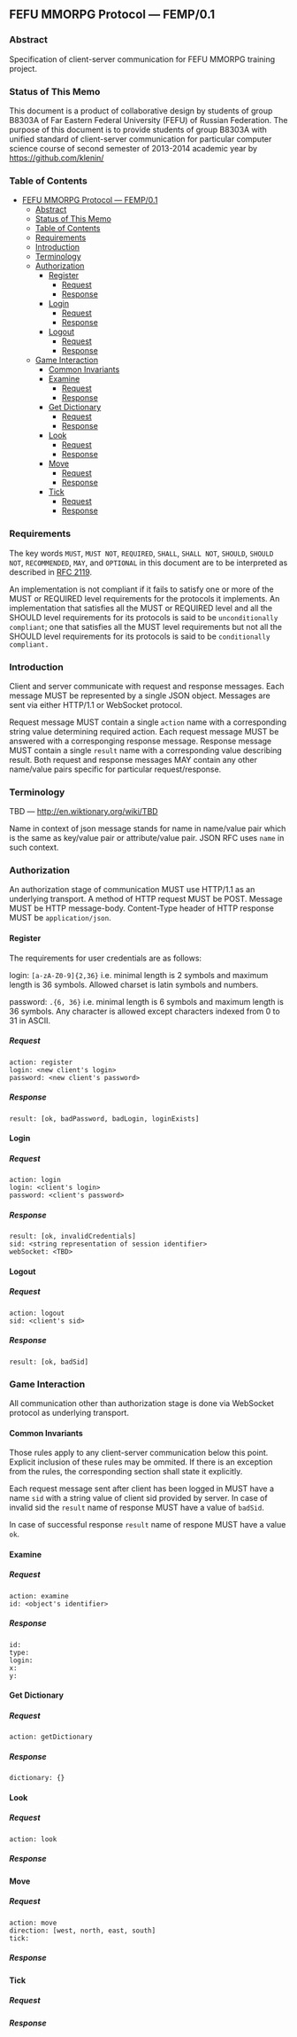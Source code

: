 ## FEFU MMORPG Protocol — FEMP/0.1

### Abstract

Specification of client-server communication for FEFU MMORPG training project.

### Status of This Memo

This document is a product of collaborative design by students of group B8303A
of Far Eastern Federal University (FEFU) of Russian Federation.
The purpose of this document is to provide students of group B8303A with unified
standard of client-server communication for particular computer science course 
of second semester of 2013-2014 academic year by https://github.com/klenin/

### Table of Contents

- [FEFU MMORPG Protocol — FEMP/0.1](#fefu-mmorpg-protocol-—-femp01)
    - [Abstract](#abstract)
    - [Status of This Memo](#status-of-this-memo)
    - [Table of Contents](#table-of-contents)
    - [Requirements](#requirements)
    - [Introduction](#introduction)
    - [Terminology](#terminology)
    - [Authorization](#authorization)
        - [Register](#register)
            - [Request](#request)
            - [Response](#response)
        - [Login](#login)
            - [Request](#request-1)
            - [Response](#response-1)
        - [Logout](#logout)
            - [Request](#request-2)
            - [Response](#response-2)
    - [Game Interaction](#game-interaction)
        - [Common Invariants](#common-invariants)
        - [Examine](#examine)
            - [Request](#request-3)
            - [Response](#response-3)
        - [Get Dictionary](#get-dictionary)
            - [Request](#request-4)
            - [Response](#response-4)
        - [Look](#look)
            - [Request](#request-5)
            - [Response](#response-5)
        - [Move](#move)
            - [Request](#request-6)
            - [Response](#response-6)
        - [Tick](#tick)
            - [Request](#request-7)
            - [Response](#response-7)

### Requirements

The key words `MUST`, `MUST NOT`, `REQUIRED`, `SHALL`, `SHALL NOT`,
`SHOULD`, `SHOULD NOT`, `RECOMMENDED`, `MAY`, and `OPTIONAL` in this
document are to be interpreted as described in
[RFC 2119](https://tools.ietf.org/html/rfc2119).

An implementation is not compliant if it fails to satisfy one or more
of the MUST or REQUIRED level requirements for the protocols it
implements. An implementation that satisfies all the MUST or REQUIRED
level and all the SHOULD level requirements for its protocols is said
to be `unconditionally compliant`; one that satisfies all the MUST
level requirements but not all the SHOULD level requirements for its
protocols is said to be `conditionally compliant.`

### Introduction

Client and server communicate with request and response messages.
Each message MUST be represented by a single JSON object.
Messages are sent via either HTTP/1.1 or WebSocket protocol.

Request message MUST contain a single `action` name with a corresponding string
value determining required action.
Each request message MUST be answered with a corresponging response message.
Response message MUST contain a single `result` name with a corresponding value
describing result.
Both request and response messages MAY contain any other name/value pairs
specific for particular request/response.

### Terminology

TBD — http://en.wiktionary.org/wiki/TBD

Name in context of json message stands for name in name/value pair which is the
same as key/value pair or attribute/value pair. JSON RFC uses `name` in such
context.

### Authorization

An authorization stage of communication MUST use HTTP/1.1 as an underlying
transport. A method of HTTP request MUST be POST. Message MUST be HTTP
message-body. Content-Type header of HTTP response MUST be `application/json`.

#### Register

The requirements for user credentials are as follows:

login: `[a-zA-Z0-9]{2,36}` i.e. minimal length is 2 symbols and maximum
length is 36 symbols. Allowed charset is latin symbols and numbers.

password: `.{6, 36}` i.e. minimal length is 6 symbols and maximum length is
36 symbols. Any character is allowed except characters indexed from 0 to 31
in ASCII.

##### Request

    action: register
    login: <new client's login> 
    password: <new client's password>

##### Response

    result: [ok, badPassword, badLogin, loginExists]

#### Login

##### Request
 
    action: login
    login: <client's login> 
    password: <client's password>

##### Response

    result: [ok, invalidCredentials]
    sid: <string representation of session identifier>
    webSocket: <TBD>

#### Logout

##### Request

    action: logout
    sid: <client's sid>

##### Response

    result: [ok, badSid]

### Game Interaction

All communication other than authorization stage is done via WebSocket protocol
as underlying transport.

#### Common Invariants

Those rules apply to any client-server communication below this point.
Explicit inclusion of these rules may be ommited. If there is an exception from
the rules, the corresponding section shall state it explicitly.

Each request message sent after client has been logged in MUST have a name `sid`
with a string value of client sid provided by server. In case of invalid sid the
`result` name of response MUST have a value of `badSid`.

In case of successful response `result` name of respone MUST have a value `ok`.

#### Examine

##### Request

    action: examine
    id: <object's identifier>

##### Response

    id:
    type:
    login:
    x:
    y:

#### Get Dictionary

##### Request

    action: getDictionary

##### Response

    dictionary: {}    

#### Look

##### Request

    action: look

##### Response

#### Move
    
##### Request

    action: move
    direction: [west, north, east, south]
    tick:

##### Response



#### Tick

##### Request

##### Response